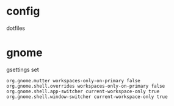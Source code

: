 config
======

dotfiles


gnome
=====

gsettings set


    org.gnome.mutter workspaces-only-on-primary false
    org.gnome.shell.overrides workspaces-only-on-primary false
    org.gnome.shell.app-switcher current-workspace-only true
    org.gnome.shell.window-switcher current-workspace-only true

